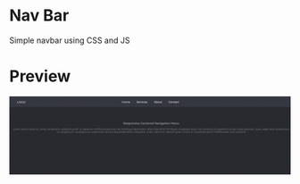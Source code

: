 # Nav Bar

Simple navbar using CSS and JS

# Preview

<img src="preview/preview.gif" alt="Screenshot">
